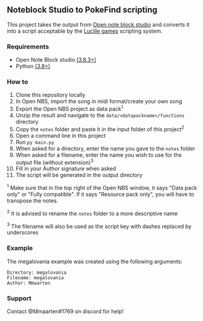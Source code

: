 ## Noteblock Studio to PokeFind scripting
This project takes the output from [Open note block studio](https://opennbs.org/) and converts it into a script acceptable by the [Lucille games](https://www.lucillegames.com/) scripting system.

### Requirements
- Open Note Block studio [(3.8.3+)](https://opennbs.org/)
- Python [(3.8+)](https://www.python.org/downloads/)

### How to
1. Clone this repository locally
2. In Open NBS, import the song in midi format/create your own song
3. Export the Open NBS project as data pack<sup>1</sup>
4. Unzip the result and navigate to the ``data/<datapackname>/functions`` directory
5. Copy the ``notes`` folder and paste it in the input folder of this project<sup>2</sup>
6. Open a command line in this project
7. Run ``py main.py``
8. When asked for a directory, enter the name you gave to the ``notes`` folder
9. When asked for a filename, enter the name you wish to use for the output file (without extension)<sup>3</sup>
10. Fill in your Author signature when asked
11. The script will be generated in the output directory


<sup>1</sup> Make sure that in the top right of the Open NBS window, it says "Data pack only" or "Fully compatible". If it says "Resource pack only", you will have to transpose the notes.

<sup>2</sup> It is advised to rename the ``notes`` folder to a more descriptive name

<sup>3</sup> The filename will also be used as the script key with dashes replaced by underscores


### Example
The megalovania example was created using the following arguments:
````
Directory: megalovania
Filename: megalovania
Author: Mmaarten
````

### Support
Contact @Mmaarten#1769 on discord for help!
